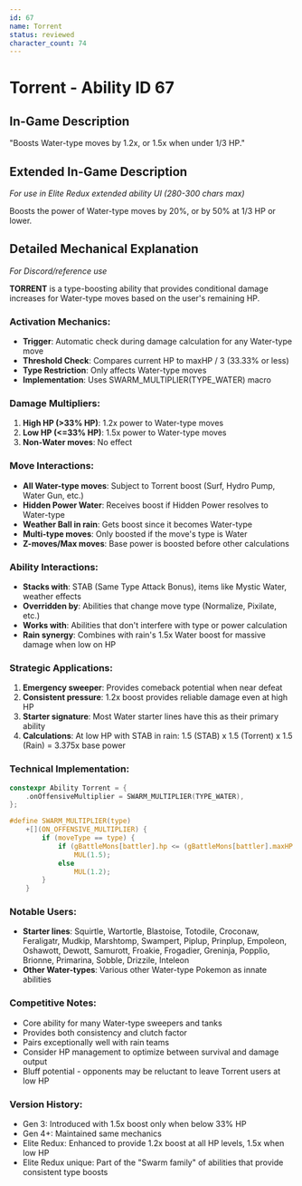 ```yaml
---
id: 67
name: Torrent
status: reviewed
character_count: 74
---
```


# Torrent - Ability ID 67

## In-Game Description
"Boosts Water-type moves by 1.2x, or 1.5x when under 1/3 HP."

## Extended In-Game Description
*For use in Elite Redux extended ability UI (280-300 chars max)*

Boosts the power of Water-type moves by 20%, or by 50% at 1/3 HP or lower.

## Detailed Mechanical Explanation
*For Discord/reference use*

**TORRENT** is a type-boosting ability that provides conditional damage increases for Water-type moves based on the user's remaining HP.

### Activation Mechanics:
- **Trigger**: Automatic check during damage calculation for any Water-type move
- **Threshold Check**: Compares current HP to maxHP / 3 (33.33% or less)
- **Type Restriction**: Only affects Water-type moves
- **Implementation**: Uses SWARM_MULTIPLIER(TYPE_WATER) macro

### Damage Multipliers:
1. **High HP (>33% HP)**: 1.2x power to Water-type moves
2. **Low HP (<=33% HP)**: 1.5x power to Water-type moves
3. **Non-Water moves**: No effect

### Move Interactions:
- **All Water-type moves**: Subject to Torrent boost (Surf, Hydro Pump, Water Gun, etc.)
- **Hidden Power Water**: Receives boost if Hidden Power resolves to Water-type
- **Weather Ball in rain**: Gets boost since it becomes Water-type
- **Multi-type moves**: Only boosted if the move's type is Water
- **Z-moves/Max moves**: Base power is boosted before other calculations

### Ability Interactions:
- **Stacks with**: STAB (Same Type Attack Bonus), items like Mystic Water, weather effects
- **Overridden by**: Abilities that change move type (Normalize, Pixilate, etc.)
- **Works with**: Abilities that don't interfere with type or power calculation
- **Rain synergy**: Combines with rain's 1.5x Water boost for massive damage when low on HP

### Strategic Applications:
1. **Emergency sweeper**: Provides comeback potential when near defeat
2. **Consistent pressure**: 1.2x boost provides reliable damage even at high HP
3. **Starter signature**: Most Water starter lines have this as their primary ability
4. **Calculations**: At low HP with STAB in rain: 1.5 (STAB) x 1.5 (Torrent) x 1.5 (Rain) = 3.375x base power

### Technical Implementation:
```c
constexpr Ability Torrent = {
    .onOffensiveMultiplier = SWARM_MULTIPLIER(TYPE_WATER),
};

#define SWARM_MULTIPLIER(type)                                               \
    +[](ON_OFFENSIVE_MULTIPLIER) {                                           \
        if (moveType == type) {                                              \
            if (gBattleMons[battler].hp <= (gBattleMons[battler].maxHP / 3)) \
                MUL(1.5);                                                    \
            else                                                             \
                MUL(1.2);                                                    \
        }                                                                    \
    }
```

### Notable Users:
- **Starter lines**: Squirtle, Wartortle, Blastoise, Totodile, Croconaw, Feraligatr, Mudkip, Marshtomp, Swampert, Piplup, Prinplup, Empoleon, Oshawott, Dewott, Samurott, Froakie, Frogadier, Greninja, Popplio, Brionne, Primarina, Sobble, Drizzile, Inteleon
- **Other Water-types**: Various other Water-type Pokemon as innate abilities

### Competitive Notes:
- Core ability for many Water-type sweepers and tanks
- Provides both consistency and clutch factor
- Pairs exceptionally well with rain teams
- Consider HP management to optimize between survival and damage output
- Bluff potential - opponents may be reluctant to leave Torrent users at low HP

### Version History:
- Gen 3: Introduced with 1.5x boost only when below 33% HP
- Gen 4+: Maintained same mechanics
- Elite Redux: Enhanced to provide 1.2x boost at all HP levels, 1.5x when low HP
- Elite Redux unique: Part of the "Swarm family" of abilities that provide consistent type boosts